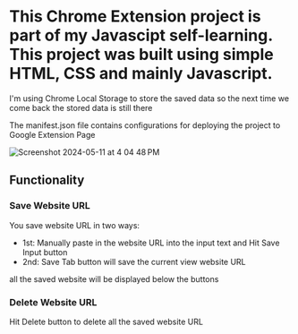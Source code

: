 # This Chrome Extension project is part of my Javascipt self-learning. This project was built using simple HTML, CSS and mainly Javascript.

I'm using Chrome Local Storage to store the saved data so the next time we come back the stored data is still there

The manifest.json file contains configurations for deploying the project to Google Extension Page


![Screenshot 2024-05-11 at 4 04 48 PM](https://github.com/mengtongsrean/Chrome-Extension/assets/117432545/c05d8a69-237f-49f8-92d5-e27b002484c8)


## Functionality
### Save Website URL

You save website URL in two ways:

- 1st: Manually paste in the website URL into the input text and Hit Save Input button
- 2nd: Save Tab button will save the current view website URL


all the saved website will be displayed below the buttons

### Delete Website URL
Hit Delete button to delete all the saved website URL
